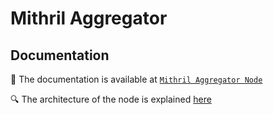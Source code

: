 # Mithril Aggregator

## Documentation

:rocket: The documentation is available at [`Mithril Aggregator Node`](https://mithril.network/doc/manual/developer-docs/nodes/mithril-aggregator)

:mag: The architecture of the node is explained [here](https://mithril.network/doc/mithril/mithril-network/aggregator)
